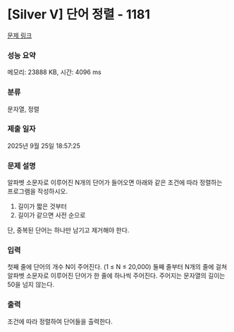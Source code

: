 # [Silver V] 단어 정렬 - 1181 

[문제 링크](https://www.acmicpc.net/problem/1181) 

### 성능 요약

메모리: 23888 KB, 시간: 4096 ms

### 분류

문자열, 정렬

### 제출 일자

2025년 9월 25일 18:57:25

### 문제 설명

<p style="user-select: auto !important;">알파벳 소문자로 이루어진 N개의 단어가 들어오면 아래와 같은 조건에 따라 정렬하는 프로그램을 작성하시오.</p>

<ol style="user-select: auto !important;">
	<li style="user-select: auto !important;">길이가 짧은 것부터</li>
	<li style="user-select: auto !important;">길이가 같으면 사전 순으로</li>
</ol>

<p style="user-select: auto !important;">단, 중복된 단어는 하나만 남기고 제거해야 한다.</p>

### 입력 

 <p style="user-select: auto !important;">첫째 줄에 단어의 개수 N이 주어진다. (1 ≤ N ≤ 20,000) 둘째 줄부터 N개의 줄에 걸쳐 알파벳 소문자로 이루어진 단어가 한 줄에 하나씩 주어진다. 주어지는 문자열의 길이는 50을 넘지 않는다.</p>

### 출력 

 <p style="user-select: auto !important;">조건에 따라 정렬하여 단어들을 출력한다.</p>

